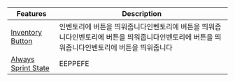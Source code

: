 | Features                                                             | Description |
|------------------------------------------|------------------------------------------|
| [Inventory Button](https://www.java.com/#LOL)                        | 인벤토리에 버튼을 띄워줍니다인벤토리에 버튼을 띄워줍니다인벤토리에 버튼을 띄워줍니다인벤토리에 버튼을 띄워줍니다인벤토리에 버튼을 띄워줍니다 |
| [Always Sprint State](https://github.com/ItzSomebody/radon)          | EEPPEFE | FPFEEPEF | E           | 269KB  |
